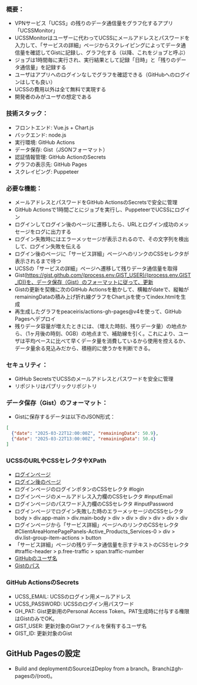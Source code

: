 ### 概要：
- VPNサービス「UCSS」の残りのデータ通信量をグラフ化するアプリ「UCSSMonitor」
- UCSSMonitorはユーザーに代わってUCSSにメールアドレスとパスワードを入力して、「サービスの詳細」ページからスクレイピングによってデータ通信量を確認してGistに記録し、グラフ化する（以降、これをジョブと呼ぶ）
- ジョブは1時間毎に実行され、実行結果として記録「日時」と「残りのデータ通信量」を記録する
- ユーザはアプリへのログインなしでグラフを確認できる（GitHubへのログインはしても良い）
- UCSSの費用以外は全て無料で実現する
- 開発者のみがユーザの想定である

### 技術スタック：
- フロントエンド: Vue.js + Chart.js
- バックエンド: node.js
- 実行環境: GitHub Actions
- データ保存: Gist（JSONフォーマット）
- 認証情報管理: GitHub ActionのSecrets
- グラフの表示先: GitHub Pages
- スクレイピング: Puppeteer

### 必要な機能：
- メールアドレスとパスワードをGitHub ActionsのSecretsで安全に管理
- GitHub Actionsで1時間ごとにジョブを実行し、PuppeteerでUCSSにログイン
- ログインしてログイン後のページに遷移したら、URLとログイン成功のメッセージをログに出力する
- ログイン失敗時にはエラーメッセージが表示されるので、その文字列を検出して、ログイン失敗を伝える
- ログイン後のページに「サービス詳細」ページへのリンクのCSSセレクタが表示されるまで待つ
- UCSSの「サービスの詳細」ページへ遷移して残りデータ通信量を取得
- Gist(https://gist.github.com/(process.env.GIST_USER)/(process.env.GIST_ID))を、データ保存（Gist）のフォーマットに従って、更新
- Gistの更新を契機に次のGitHub Actionsを動かして、横軸がdateで、縦軸がremainingDataの積み上げ折れ線グラフをChart.jsを使ってindex.htmlを生成
- 再生成したグラフをpeaceiris/actions-gh-pages@v4を使って、GitHub Pagesへデプロイ
- 残りデータ容量が増えたときには、（増えた時刻、残りデータ量）の地点から、（1ヶ月後の時刻、0GB）の地点まで、補助線を引く。これにより、ユーザは平均ペースに比べて早くデータ量を消費しているから使用を控えるか、データ量余る見込みだから、積極的に使うかを判断できる。

### セキュリティ：

- GitHub SecretsでUCSSのメールアドレスとパスワードを安全に管理
- リポジトリはパブリックリポジトリ

### データ保存（Gist）のフォーマット：
- Gistに保存するデータは以下のJSON形式：
```json
[
  {"date": "2025-03-22T12:00:00Z", "remainingData": 50.9},
  {"date": "2025-03-22T13:00:00Z", "remainingData": 50.4}
]
```

### UCSSのURLやCSSセレクタやXPath
- [ログインページ](https://my.undercurrentss.biz/index.php?rp=/login)
- [ログイン後のページ](https://my.undercurrentss.biz/clientarea.php)
- ログインページのログインボタンのCSSセレクタ #login
- ログインページのメールアドレス入力欄のCSSセレクタ #inputEmail
- ログインページのパスワード入力欄のCSSセレクタ #inputPassword
- ログインページでログイン失敗した時のエラーメッセージのCSSセレクタ body > div.app-main > div.main-body > div > div > div > div > div > div
- ログインページから「サービス詳細」ページへのリンクのCSSセレクタ　#ClientAreaHomePagePanels-Active_Products_Services-0 > div > div.list-group-item-actions > button
- 「サービス詳細」ページの残りデータ通信量を示すテキストのCSSセレクタ #traffic-header > p.free-traffic > span.traffic-number
- [GitHubのユーザ名](yasugahira0810)
- [Gistのパス](https://gist.github.com/yasugahira0810/ec00ab4d6ed6cdb4f1b21f65377fc6af)

### GitHub ActionsのSecrets
- UCSS_EMAIL: UCSSのログイン用メールアドレス
- UCSS_PASSWORD: UCSSのログイン用パスワード
- GH_PAT: Gist更新用のPersonal Access Token。PAT生成時に付与する権限はGistのみでOK。
- GIST_USER: 更新対象のGistファイルを保有するユーザ名
- GIST_ID: 更新対象のGist

## GitHub Pagesの設定
- Build and deploymentのSourceはDeploy from a branch。Branchはgh-pagesの/(root)。
